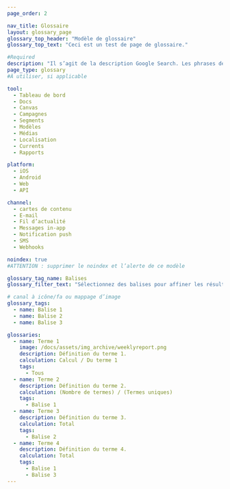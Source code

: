 ```yaml
---
page_order: 2

nav_title: Glossaire
layout: glossary_page
glossary_top_header: "Modèle de glossaire"
glossary_top_text: "Ceci est un test de page de glossaire."

#Required
description: "Il s’agit de la description Google Search. Les phrases de plus de 160 caractères seront tronquées… soyez concis !"
page_type: glossary
#À utiliser, si applicable

tool:
  - Tableau de bord
  - Docs
  - Canvas
  - Campagnes
  - Segments
  - Modèles
  - Médias
  - Localisation
  - Currents
  - Rapports

platform:
  - iOS
  - Android
  - Web
  - API

channel:
  - cartes de contenu
  - E-mail
  - Fil d’actualité
  - Messages in-app
  - Notification push
  - SMS
  - Webhooks

noindex: true
#ATTENTION : supprimer le noindex et l’alerte de ce modèle

glossary_tag_name: Balises
glossary_filter_text: "Sélectionnez des balises pour affiner les résultats du glossaire :"

# canal à icône/fa ou mappage d’image
glossary_tags:
  - name: Balise 1
  - name: Balise 2
  - name: Balise 3

glossaries:
  - name: Terme 1
    image: /docs/assets/img_archive/weeklyreport.png
    description: Définition du terme 1.
    calculation: Calcul / Du terme 1
    tags:
      - Tous
  - name: Terme 2
    description: Définition du terme 2.
    calculation: (Nombre de termes) / (Termes uniques)
    tags:
      - Balise 1
  - name: Terme 3
    description: Définition du terme 3.
    calculation: Total
    tags:
      - Balise 2
  - name: Terme 4
    description: Définition du terme 4.
    calculation: Total
    tags:
      - Balise 1
      - Balise 3
---
```

